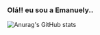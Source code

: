 ### Olá!! eu sou a Emanuely..

![Anurag's GitHub stats](https://github-readme-stats.vercel.app/api?username=naiynull&show_icons=true&theme=synthwave)
